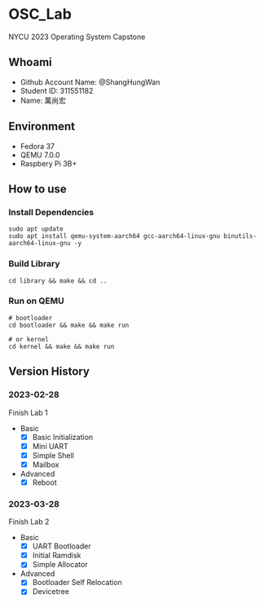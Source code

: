 # OSC_Lab

NYCU 2023 Operating System Capstone

## Whoami

- Github Account Name: @ShangHungWan
- Student ID: 311551182
- Name: 萬尚宏

## Environment

- Fedora 37
- QEMU 7.0.0
- Raspbery Pi 3B+

## How to use

### Install Dependencies

```shell
sudo apt update
sudo apt install qemu-system-aarch64 gcc-aarch64-linux-gnu binutils-aarch64-linux-gnu -y
```

### Build Library

```shell
cd library && make && cd ..
```

### Run on QEMU

```sehll
# bootloader
cd bootloader && make && make run

# or kernel
cd kernel && make && make run 
```

## Version History

### 2023-02-28

Finish Lab 1

- Basic
    - [x] Basic Initialization
    - [x] Mini UART
    - [x] Simple Shell
    - [x] Mailbox
- Advanced
    - [x] Reboot

### 2023-03-28

Finish Lab 2

- Basic
    - [x] UART Bootloader
    - [x] Initial Ramdisk
    - [x] Simple Allocator
- Advanced
    - [x] Bootloader Self Relocation
    - [x] Devicetree
